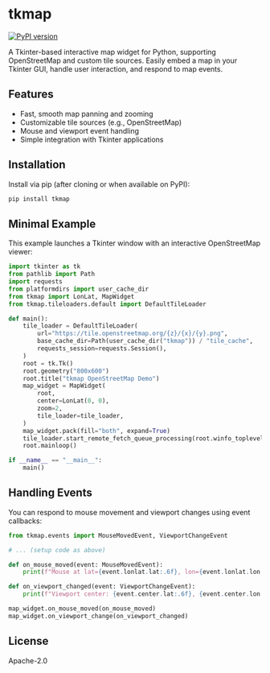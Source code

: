 # tkmap

[![PyPI version](https://badge.fury.io/py/tkmap.svg)](https://badge.fury.io/py/tkmap)

A Tkinter-based interactive map widget for Python, supporting OpenStreetMap and custom tile sources. Easily embed a map in your Tkinter GUI, handle user interaction, and respond to map events.

## Features
- Fast, smooth map panning and zooming
- Customizable tile sources (e.g., OpenStreetMap)
- Mouse and viewport event handling
- Simple integration with Tkinter applications

## Installation
Install via pip (after cloning or when available on PyPI):

```sh
pip install tkmap
```

## Minimal Example
This example launches a Tkinter window with an interactive OpenStreetMap viewer:

```python
import tkinter as tk
from pathlib import Path
import requests
from platformdirs import user_cache_dir
from tkmap import LonLat, MapWidget
from tkmap.tileloaders.default import DefaultTileLoader

def main():
    tile_loader = DefaultTileLoader(
        url="https://tile.openstreetmap.org/{z}/{x}/{y}.png",
        base_cache_dir=Path(user_cache_dir("tkmap")) / "tile_cache",
        requests_session=requests.Session(),
    )
    root = tk.Tk()
    root.geometry("800x600")
    root.title("tkmap OpenStreetMap Demo")
    map_widget = MapWidget(
        root,
        center=LonLat(0, 0),
        zoom=2,
        tile_loader=tile_loader,
    )
    map_widget.pack(fill="both", expand=True)
    tile_loader.start_remote_fetch_queue_processing(root.winfo_toplevel(), interval_ms=100)
    root.mainloop()

if __name__ == "__main__":
    main()
```

## Handling Events
You can respond to mouse movement and viewport changes using event callbacks:

```python
from tkmap.events import MouseMovedEvent, ViewportChangeEvent

# ... (setup code as above)

def on_mouse_moved(event: MouseMovedEvent):
    print(f"Mouse at lat={event.lonlat.lat:.6f}, lon={event.lonlat.lon:.6f}")

def on_viewport_changed(event: ViewportChangeEvent):
    print(f"Viewport center: {event.center.lat:.6f}, {event.center.lon:.6f}, zoom={event.zoom}")

map_widget.on_mouse_moved(on_mouse_moved)
map_widget.on_viewport_change(on_viewport_changed)
```

## License
Apache-2.0

